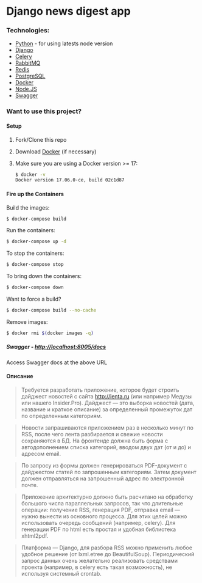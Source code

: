 # Django news digest app

### Technologies:
  - [Python] - for using latests node version
  - [Django]
  - [Celery]
  - [RabbitMQ]
  - [Redis]
  - [PostgreSQL]
  - [Docker]
  - [Node.JS]
  - [Swagger]

### Want to use this project?

#### Setup

1. Fork/Clone this repo

1. Download [Docker] (if necessary)

1. Make sure you are using a Docker version >= 17:

    ```sh
    $ docker -v
    Docker version 17.06.0-ce, build 02c1d87
    ```

#### Fire up the Containers

Build the images:

```sh
$ docker-compose build
```

Run the containers:

```sh
$ docker-compose up -d
```

To stop the containers:

```sh
$ docker-compose stop
```

To bring down the containers:

```sh
$ docker-compose down
```

Want to force a build?

```sh
$ docker-compose build --no-cache
```

Remove images:

```sh
$ docker rmi $(docker images -q)
```

##### Swagger - <http://localhost:8005/docs>

Access Swagger docs at the above URL

[Python]: <https://www.python.org>
[Django]: <https://www.djangoproject.com/>
[Celery]: <http://www.celeryproject.org>
[RabbitMQ]: <https://www.rabbitmq.com>
[Redis]: <https://redis.io>
[PostgreSQL]: <https://www.postgresql.org>
[Docker]: <https://docker.com>
[Swagger]: <https://swagger.io>
[Node.JS]: <https://nodejs.org>


#### Описание
> Требуется разработать приложение, которое будет строить дайджест новостей с сайта http://lenta.ru (или например Медузы или нашего Insider.Pro). Дайджест — это выборка новостей (дата, название и краткое описание) за определенный промежуток дат по определенным категориям.

> Новости запрашиваются приложением раз в несколько минут по RSS, после чего лента разбирается и свежие новости сохраняются в БД. На фронтенде должна быть форма с автодополнением списка категорий, вводом двух дат (от и до) и адресом email.

> По запросу из формы должен генерироваться PDF-документ с дайджестом статей по запрошенным категориям. Затем документ должен отправляться на запрошенный адрес по электронной почте.

> Приложение архитектурно должно быть расчитано на обработку большого числа параллельных запросов, так что длительные операции: получение RSS, генерация PDF, отправка email — нужно вынести из основного процесса. Для этих целей можно использовать очередь сообщений (например, celery). Для генерации PDF по html есть простая и удобная библиотека xhtml2pdf.

> Платформа — Django, для разбора RSS можно применить любое удобное решение (от lxml.etree до BeautifulSoup). Периодический запрос данных очень желательно реализовать средствами проекта (например, в celery есть такая возможность), не используя системный crontab.
